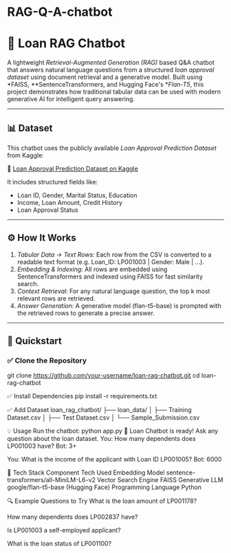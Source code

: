# RAG-Q-A-chatbot
# 💬 Loan RAG Chatbot

A lightweight *Retrieval-Augmented Generation (RAG)* based Q&A chatbot that answers natural language questions from a structured *loan approval dataset* using document retrieval and a generative model. Built using *FAISS, **SentenceTransformers, and Hugging Face's **Flan-T5*, this project demonstrates how traditional tabular data can be used with modern generative AI for intelligent query answering.

---

## 📊 Dataset

This chatbot uses the publicly available *Loan Approval Prediction Dataset* from Kaggle:

🔗 [Loan Approval Prediction Dataset on Kaggle](https://www.kaggle.com/datasets/sonalisingh1411/loan-approval-prediction)

It includes structured fields like:
- Loan ID, Gender, Marital Status, Education
- Income, Loan Amount, Credit History
- Loan Approval Status

---

## ⚙ How It Works

1. *Tabular Data → Text Rows:* Each row from the CSV is converted to a readable text format (e.g. Loan_ID: LP001003 | Gender: Male | ...).
2. *Embedding & Indexing:* All rows are embedded using SentenceTransformers and indexed using FAISS for fast similarity search.
3. *Context Retrieval:* For any natural language question, the top k most relevant rows are retrieved.
4. *Answer Generation:* A generative model (flan-t5-base) is prompted with the retrieved rows to generate a precise answer.

---

## 🚀 Quickstart

### ✅ Clone the Repository


git clone https://github.com/your-username/loan-rag-chatbot.git
cd loan-rag-chatbot

✅ Install Dependencies
pip install -r requirements.txt

✅ Add Dataset
loan_rag_chatbot/
├── loan_data/
│   ├── Training Dataset.csv
│   ├── Test Dataset.csv
│   └── Sample_Submission.csv

💡 Usage
Run the chatbot:
python app.py
🤖 Loan Chatbot is ready! Ask any question about the loan dataset.
You: How many dependents does LP001003 have?
Bot: 3+

You: What is the income of the applicant with Loan ID LP001005?
Bot: 6000

🧠 Tech Stack
Component	Tech Used
Embedding Model	sentence-transformers/all-MiniLM-L6-v2
Vector Search Engine	FAISS
Generative LLM	google/flan-t5-base (Hugging Face)
Programming Language	Python

🔍 Example Questions to Try
What is the loan amount of LP001178?

How many dependents does LP002837 have?

Is LP001003 a self-employed applicant?

What is the loan status of LP001100?
